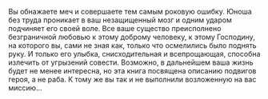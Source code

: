 Вы обнажаете меч и совершаете тем самым роковую ошибку. Юноша без труда проникает в ваш незащищенный мозг и одним ударом подчиняет его своей воле. Все ваше существо преисполнено безграничной любовью к этому доброму человеку, к этому Господину, на которого вы, сами не зная как, только что осмелились было поднять руку. И только его улыбка, снисходительная и всепрощающая, способна излечить от угрызений совести. Возможно, в дальнейшем ваша жизнь будет не менее интересна, но эта книга посвящена описанию подвигов героя, а не раба. К тому же вы так и не выполнили возложенную на вас миссию...

